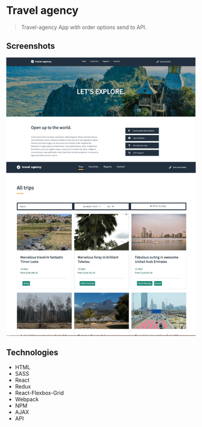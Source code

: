 # Travel agency
> Travel-agency App with order options send to API.

## Screenshots
![](./images/screenshot_1.png)
![](./images/screenshot_2.png)

## Technologies
* HTML
* SASS
* React
* Redux
* React-Flexbox-Grid
* Webpack
* NPM
* AJAX
* API
